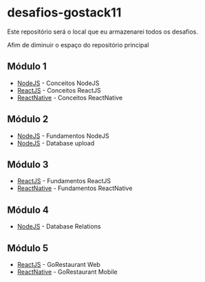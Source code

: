 # desafios-gostack11

Este repositório será o local que eu armazenarei todos os desafios.

Afim de diminuir o espaço do repositório principal


## Módulo 1

- [NodeJS](https://github.com/williamtorres1/nodejs-conceitos) - Conceitos NodeJS
- [ReactJS](https://github.com/williamtorres1/reactjs-conceitos) - Conceitos ReactJS
- [ReactNative](https://github.com/williamtorres1/reactnative-conceitos) - Conceitos ReactNative

## Módulo 2

- [NodeJS](https://github.com/williamtorres1/nodejs-fundamentos) - Fundamentos NodeJS
- [NodeJS]() - Database upload

## Módulo 3

- [ReactJS]() - Fundamentos ReactJS
- [ReactNative]() - Fundamentos ReactNative

## Módulo 4

- [NodeJS]() - Database Relations

## Módulo 5

- [ReactJS]() - GoRestaurant Web
- [ReactNative]() - GoRestaurant Mobile